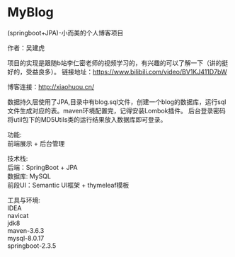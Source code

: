 # MyBlog
(springboot+JPA)-小而美的个人博客项目

作者：吴建虎

项目的实现是跟随b站李仁密老师的视频学习的，有兴趣的可以了解一下（讲的挺好的，受益良多）。
链接地址：https://www.bilibili.com/video/BV1KJ411D7bW

博客连接：http://xiaohuou.cn/

数据持久层使用了JPA,目录中有blog.sql文件，创建一个blog的数据库，运行sql文件生成对应的表。maven环境配置完，记得安装Lombok插件。
后台登录密码将util包下的MD5Utils类的运行结果放入数据库即可登录。

功能:  
前端展示 + 后台管理

技术栈:  
后端：SpringBoot + JPA   
数据库: MySQL  
前段UI：Semantic UI框架 + thymeleaf模板

工具与环境:  
IDEA  
navicat  
jdk8  
maven-3.6.3  
mysql-8.0.17  
springboot-2.3.5
